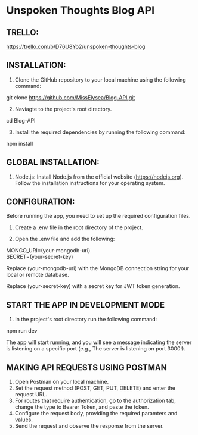 # Unspoken Thoughts Blog API

## TRELLO:

https://trello.com/b/D76U8Yo2/unspoken-thoughts-blog

## INSTALLATION:

1. Clone the GitHub repository to your local machine using the following command:

git clone https://github.com/MissElysea/Blog-API.git

2. Naviagte to the project's root directory.

cd Blog-API

3. Install the required dependencies by running the following command:

npm install 

## GLOBAL INSTALLATION:

1. Node.js: Install Node.js from the official website (https://nodejs.org). Follow the installation instructions for your operating system.

## CONFIGURATION:

Before running the app, you need to set up the required configuration files.

1. Create a .env file in the root directory of the project.

2. Open the .env file and add the following:

MONGO_URI=(your-mongodb-uri)
<br>
SECRET=(your-secret-key)

Replace (your-mongodb-uri) with the MongoDB connection string for your local or remote database.

Replace (your-secret-key) with a secret key for JWT token generation.

## START THE APP IN DEVELOPMENT MODE

1. In the project's root directory run the following command:

npm run dev

The app will start running, and you will see a message indicating the server is listening on a specific port (e.g., The server is listening on port 3000!).

## MAKING API REQUESTS USING POSTMAN

1. Open Postman on your local machine.
2. Set the request method (POST, GET, PUT, DELETE) and enter the request URL.
3. For routes that require authentication, go to the authorization tab, change the type to Bearer Token, and paste the token.
4. Configure the request body, providing the required paramters and values.
5. Send the request and observe the response from the server.